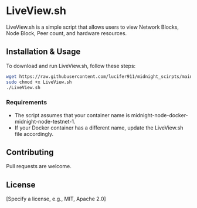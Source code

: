 # LiveView.sh

LiveView.sh is a simple script that allows users to view Network Blocks, Node Block, Peer count, and hardware resources.

## Installation & Usage

To download and run LiveView.sh, follow these steps:

```bash
wget https://raw.githubusercontent.com/lucifer911/midnight_scirpts/main/LiveView.sh
sudo chmod +x LiveView.sh
./LiveView.sh
```

### Requirements
- The script assumes that your container name is midnight-node-docker-midnight-node-testnet-1.
- If your Docker container has a different name, update the LiveView.sh file accordingly.

## Contributing
Pull requests are welcome. 

## License
[Specify a license, e.g., MIT, Apache 2.0]


